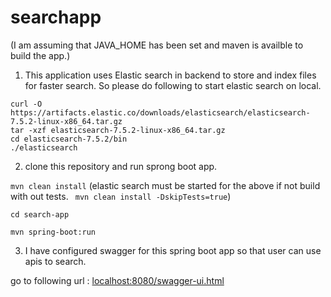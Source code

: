 # searchapp

(I am assuming that JAVA_HOME has been set and maven is availble to build the app.)

1. This application uses Elastic search in backend to store and index files for faster search. So please do following to start elastic search on local. 

```
curl -O https://artifacts.elastic.co/downloads/elasticsearch/elasticsearch-7.5.2-linux-x86_64.tar.gz
tar -xzf elasticsearch-7.5.2-linux-x86_64.tar.gz
cd elasticsearch-7.5.2/bin
./elasticsearch 
```

2. clone this repository and run sprong boot app.

``` mvn clean install ``` 
(elastic search  must be started for the above if not build with out tests. ``` mvn clean install -DskipTests=true```)

```cd search-app```

 ```mvn spring-boot:run ```
 
3. I have configured swagger for this spring boot app so that user can use apis to search. 

go to following url : [localhost:8080/swagger-ui.html](http://localhost:8080/swagger-ui.html)
